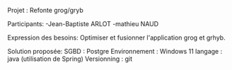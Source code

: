﻿Projet : Refonte grog/gryb

Participants:
-Jean-Baptiste ARLOT
-mathieu NAUD

Expression des besoins:
Optimiser et fusionner l'application grog et grhyb.

Solution proposée:
SGBD : Postgre
Environnement : Windows 11
langage : java (utilisation de Spring)
Versionning : git
